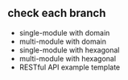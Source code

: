 ## check each branch 

- single-module with domain
- multi-module with domain
- single-module with hexagonal
- multi-module with hexagonal
- RESTful API example template
